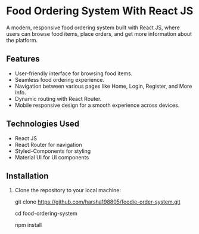# Food Ordering System With React JS

A modern, responsive food ordering system built with React JS, where users can browse food items, place orders, and get more information about the platform.

## Features

- User-friendly interface for browsing food items.
- Seamless food ordering experience.
- Navigation between various pages like Home, Login, Register, and More Info.
- Dynamic routing with React Router.
- Mobile responsive design for a smooth experience across devices.

## Technologies Used

- React JS
- React Router for navigation
- Styled-Components for styling
- Material UI for UI components

## Installation

1. Clone the repository to your local machine:

   git clone https://github.com/harsha198805/foodie-order-system.git

   cd food-ordering-system

   npm install
